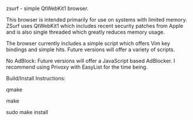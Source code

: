 zsurf - simple QtWebKit1 browser. 

This browser is intended primarily for use on systems with limited memory. ZSurf uses QtWebKit1 which includes recent security patches from Apple and is also single threaded which greatly reduces memory usage.

The browser currently includes a simple script which offers Vim key bindings and simple hits. Future versions will offer a variety of scripts.

No AdBlock:
Future versions will offer a JavaScript based AdBlocker. I recommend using Privoxy with EasyList for the time being.

Build/Install Instructions:

qmake

make

sudo make install

